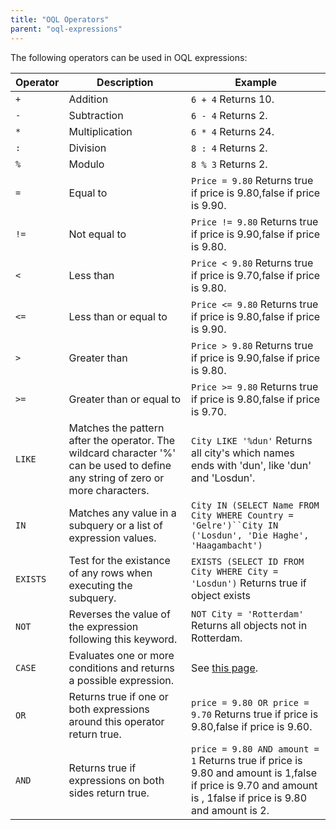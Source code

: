 ```yaml
---
title: "OQL Operators"
parent: "oql-expressions"
---
```

The following operators can be used in OQL expressions:

| Operator | Description | Example |
| --- | --- | --- |
| `+ ` | Addition | `6 + 4` Returns 10\. |
| `-` | Subtraction | `6 - 4` Returns 2\. |
| `*` | Multiplication | `6 * 4` Returns 24\. |
| `:` | Division | `8 : 4` Returns 2\. |
| `%` | Modulo | `8 % 3` Returns 2\. |
| `=` | Equal to | `Price = 9.80` Returns true if price is 9.80,false if price is 9.90\. |
| `!=` | Not equal to | `Price != 9.80` Returns true if price is 9.90,false if price is 9.80\. |
| `<` | Less than | `Price < 9.80` Returns true if price is 9.70,false if price is 9.80\. |
| `<=` | Less than or equal to | `Price <= 9.80` Returns true if price is 9.80,false if price is 9.90\. |
| `>` | Greater than | `Price > 9.80` Returns true if price is 9.90,false if price is 9.80\. |
| `>=` | Greater than or equal to | `Price >= 9.80` Returns true if price is 9.80,false if price is 9.70\. |
| `LIKE` | Matches the pattern after the operator. The wildcard character '%' can be used to define any string of zero or more characters. | `City LIKE '%dun'` Returns all city's which names ends with 'dun', like 'dun' and 'Losdun'. |
| `IN` | Matches any value in a subquery or a list of expression values. | `City IN (SELECT Name FROM City WHERE Country = 'Gelre')``City IN ('Losdun', 'Die Haghe', 'Haagambacht')` |
| `EXISTS` | Test for the existance of any rows when executing the subquery. | `EXISTS (SELECT ID FROM City WHERE City = 'Losdun')` Returns true if object exists |
| `NOT` | Reverses the value of the expression following this keyword. | `NOT City = 'Rotterdam'` Returns all objects not in Rotterdam. |
| `CASE` | Evaluates one or more conditions and returns a possible expression. | See [this page](oql-case-expression). |
| `OR` | Returns true if one or both expressions around this operator return true.  | `price = 9.80 OR price = 9.70` Returns true if price is 9.80,false if price is 9.60\. |
| `AND` | Returns true if expressions on both sides return true.  | `price = 9.80 AND amount = 1` Returns true if price is 9.80 and amount is 1,false if price is 9.70 and amount is , 1false if price is 9.80 and amount is 2\. |
